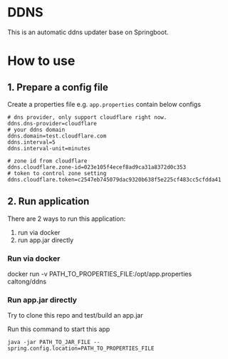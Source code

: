# DDNS
This is an automatic ddns updater base on Springboot.

# How to use

## 1. Prepare a config file

Create a properties file e.g. `app.properties` contain below configs

```properties
# dns provider, only support cloudflare right now.
ddns.dns-provider=cloudflare
# your ddns domain
ddns.domain=test.cloudflare.com
ddns.interval=5
ddns.interval-unit=minutes

# zone id from cloudflare
ddns.cloudflare.zone-id=023e105f4ecef8ad9ca31a8372d0c353
# token to control zone setting
ddns.cloudflare.token=c2547eb745079dac9320b638f5e225cf483cc5cfdda41
```

## 2. Run application

There are 2 ways to run this application:
1. run via docker
2. run app.jar directly

### Run via docker

docker run -v PATH_TO_PROPERTIES_FILE:/opt/app.properties caltong/ddns

### Run app.jar directly

Try to clone this repo and test/build an app.jar

Run this command to start this app

```shell
java -jar PATH_TO_JAR_FILE --spring.config.location=PATH_TO_PROPERTIES_FILE
```